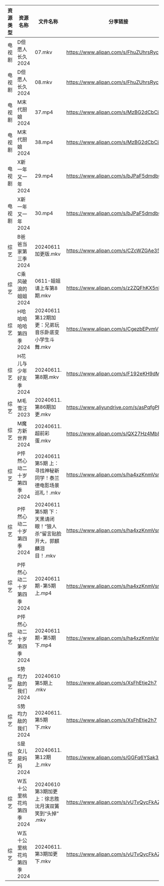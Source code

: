 | 资源类型 | 资源名称            | 文件名称                                        | 分享链接                                      | 更新时间                |
| ---- | --------------- | ------------------------------------------- | ----------------------------------------- | ------------------- |
| 电视剧  | D但愿人长久2024      | 07.mkv                                      | https://www.alipan.com/s/FhuZUhrsRyc      | 2024-06-11 00:05:12 |
| 电视剧  | D但愿人长久2024      | 08.mkv                                      | https://www.alipan.com/s/FhuZUhrsRyc      | 2024-06-11 00:05:11 |
| 电视剧  | M末代厨娘2024       | 37.mp4                                      | https://www.alipan.com/s/MzBG2dCbCix      | 2024-06-11 14:05:42 |
| 电视剧  | M末代厨娘2024       | 38.mp4                                      | https://www.alipan.com/s/MzBG2dCbCix      | 2024-06-11 14:05:42 |
| 电视剧  | X新一年又一年2024     | 29.mp4                                      | https://www.alipan.com/s/bJPaF5dmdbu      | 2024-06-11 20:06:35 |
| 电视剧  | X新一年又一年2024     | 30.mp4                                      | https://www.alipan.com/s/bJPaF5dmdbu      | 2024-06-11 20:06:35 |
| 综艺   | B爸爸当家第三季2024    | 20240611加更版.mkv                             | https://www.alipan.com/s/CZcWZGAe35k      | 2024-06-11 16:06:56 |
| 综艺   | C乘风破浪的姐姐2024    | 0611-姐姐请上车第8期.mkv                           | https://www.alipan.com/s/z2ZQFhKX5nR      | 2024-06-11 16:07:03 |
| 综艺   | H哈哈哈哈哈第四季2024   | 20240611第12期加更：兄弟玩音乐卧底变小学生斗舞.mkv            | https://www.alipan.com/s/CgezbEPvmVp      | 2024-06-11 16:07:11 |
| 综艺   | H花儿与少年好友季2024   | 20240611.第8期.mkv                            | https://www.alipan.com/s/F192eKH9dMy      | 2024-06-11 16:07:18 |
| 综艺   | M毛雪汪2023        | 20240611.第86期加更.mkv                         | https://www.aliyundrive.com/s/asPqfgPRqAg | 2024-06-11 16:07:30 |
| 综艺   | M魔方新世界2024      | 20240611.超前彩蛋.mkv                           | https://www.alipan.com/s/QX27Hz4Mb8P      | 2024-06-11 16:07:36 |
| 综艺   | P怦然心动二十岁第四季2024 | 20240611 第5期 上：寻找神秘新同学！泰兰德电影场景巡礼！.mkv       | https://www.alipan.com/s/ha4xzKnmVsm      | 2024-06-11 16:07:43 |
| 综艺   | P怦然心动二十岁第四季2024 | 20240611 第5期 下：天黑请闭眼！“狼人杀”留言贴脸开大，郭麒麟泪目！.mkv | https://www.alipan.com/s/ha4xzKnmVsm      | 2024-06-11 16:07:42 |
| 综艺   | P怦然心动二十岁第四季2024 | 20240611期-第5期上.mp4                          | https://www.alipan.com/s/ha4xzKnmVsm      | 2024-06-11 14:08:29 |
| 综艺   | P怦然心动二十岁第四季2024 | 20240611期-第5期下.mp4                          | https://www.alipan.com/s/ha4xzKnmVsm      | 2024-06-11 14:08:29 |
| 综艺   | S势均力敌的我们2024    | 20240610第5期上 .mkv                           | https://www.alipan.com/s/XsFhEtje2h7      | 2024-06-11 08:07:34 |
| 综艺   | S势均力敌的我们2024    | 20240611.第5期下.mkv                           | https://www.alipan.com/s/XsFhEtje2h7      | 2024-06-11 20:07:39 |
| 综艺   | S是女儿是妈妈2024     | 20240611.第12期上.mkv                          | https://www.alipan.com/s/GGFq6YSak3R      | 2024-06-11 16:07:50 |
| 综艺   | W五十公里桃花坞第四季2024 | 20240610第3期加更上：徐志胜沈月演双簧笑到“头掉” .mkv          | https://www.alipan.com/s/vUTvQycFkAZ      | 2024-06-11 16:07:58 |
| 综艺   | W五十公里桃花坞第四季2024 | 20240611.第3期加更下.mkv                         | https://www.alipan.com/s/vUTvQycFkAZ      | 2024-06-11 20:07:48 |
